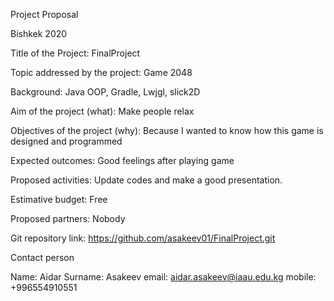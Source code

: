 Project Proposal




Bishkek 2020

 
Title of the Project: FinalProject     

Topic addressed by the project: Game 2048	   

Background: Java OOP, Gradle, Lwjgl, slick2D	

Aim of the project (what): Make people relax

Objectives of the project (why): Because I wanted to know how this game is designed and programmed	   

Expected outcomes: Good feelings after playing game	   

Proposed activities: Update codes and make a good presentation. 

Estimative budget: Free	 

Proposed partners: Nobody	   

Git repository link: https://github.com/asakeev01/FinalProject.git	   


Contact person

Name: Aidar
Surname: Asakeev
email: aidar.asakeev@iaau.edu.kg
mobile: +996554910551	 
